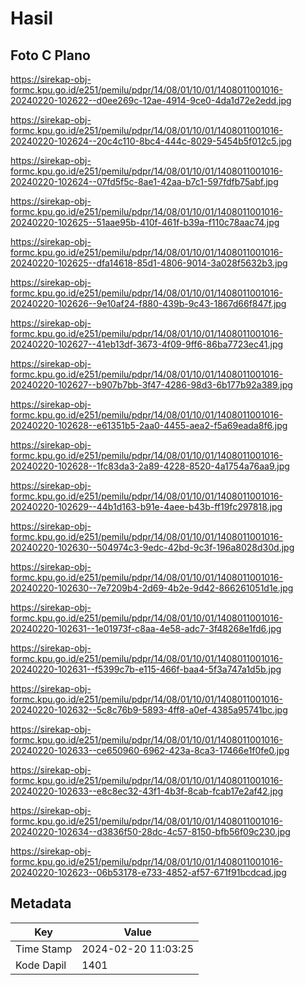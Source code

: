 # Hasil

## Foto C Plano

https://sirekap-obj-formc.kpu.go.id/e251/pemilu/pdpr/14/08/01/10/01/1408011001016-20240220-102622--d0ee269c-12ae-4914-9ce0-4da1d72e2edd.jpg

https://sirekap-obj-formc.kpu.go.id/e251/pemilu/pdpr/14/08/01/10/01/1408011001016-20240220-102624--20c4c110-8bc4-444c-8029-5454b5f012c5.jpg

https://sirekap-obj-formc.kpu.go.id/e251/pemilu/pdpr/14/08/01/10/01/1408011001016-20240220-102624--07fd5f5c-8ae1-42aa-b7c1-597fdfb75abf.jpg

https://sirekap-obj-formc.kpu.go.id/e251/pemilu/pdpr/14/08/01/10/01/1408011001016-20240220-102625--51aae95b-410f-461f-b39a-f110c78aac74.jpg

https://sirekap-obj-formc.kpu.go.id/e251/pemilu/pdpr/14/08/01/10/01/1408011001016-20240220-102625--dfa14618-85d1-4806-9014-3a028f5632b3.jpg

https://sirekap-obj-formc.kpu.go.id/e251/pemilu/pdpr/14/08/01/10/01/1408011001016-20240220-102626--9e10af24-f880-439b-9c43-1867d66f847f.jpg

https://sirekap-obj-formc.kpu.go.id/e251/pemilu/pdpr/14/08/01/10/01/1408011001016-20240220-102627--41eb13df-3673-4f09-9ff6-86ba7723ec41.jpg

https://sirekap-obj-formc.kpu.go.id/e251/pemilu/pdpr/14/08/01/10/01/1408011001016-20240220-102627--b907b7bb-3f47-4286-98d3-6b177b92a389.jpg

https://sirekap-obj-formc.kpu.go.id/e251/pemilu/pdpr/14/08/01/10/01/1408011001016-20240220-102628--e61351b5-2aa0-4455-aea2-f5a69eada8f6.jpg

https://sirekap-obj-formc.kpu.go.id/e251/pemilu/pdpr/14/08/01/10/01/1408011001016-20240220-102628--1fc83da3-2a89-4228-8520-4a1754a76aa9.jpg

https://sirekap-obj-formc.kpu.go.id/e251/pemilu/pdpr/14/08/01/10/01/1408011001016-20240220-102629--44b1d163-b91e-4aee-b43b-ff19fc297818.jpg

https://sirekap-obj-formc.kpu.go.id/e251/pemilu/pdpr/14/08/01/10/01/1408011001016-20240220-102630--504974c3-9edc-42bd-9c3f-196a8028d30d.jpg

https://sirekap-obj-formc.kpu.go.id/e251/pemilu/pdpr/14/08/01/10/01/1408011001016-20240220-102630--7e7209b4-2d69-4b2e-9d42-866261051d1e.jpg

https://sirekap-obj-formc.kpu.go.id/e251/pemilu/pdpr/14/08/01/10/01/1408011001016-20240220-102631--1e01973f-c8aa-4e58-adc7-3f48268e1fd6.jpg

https://sirekap-obj-formc.kpu.go.id/e251/pemilu/pdpr/14/08/01/10/01/1408011001016-20240220-102631--f5399c7b-e115-466f-baa4-5f3a747a1d5b.jpg

https://sirekap-obj-formc.kpu.go.id/e251/pemilu/pdpr/14/08/01/10/01/1408011001016-20240220-102632--5c8c76b9-5893-4ff8-a0ef-4385a95741bc.jpg

https://sirekap-obj-formc.kpu.go.id/e251/pemilu/pdpr/14/08/01/10/01/1408011001016-20240220-102633--ce650960-6962-423a-8ca3-17466e1f0fe0.jpg

https://sirekap-obj-formc.kpu.go.id/e251/pemilu/pdpr/14/08/01/10/01/1408011001016-20240220-102633--e8c8ec32-43f1-4b3f-8cab-fcab17e2af42.jpg

https://sirekap-obj-formc.kpu.go.id/e251/pemilu/pdpr/14/08/01/10/01/1408011001016-20240220-102634--d3836f50-28dc-4c57-8150-bfb56f09c230.jpg

https://sirekap-obj-formc.kpu.go.id/e251/pemilu/pdpr/14/08/01/10/01/1408011001016-20240220-102623--06b53178-e733-4852-af57-671f91bcdcad.jpg


## Metadata

| Key        | Value               |
| ---------- | ------------------- |
| Time Stamp | 2024-02-20 11:03:25 |
| Kode Dapil | 1401                |



